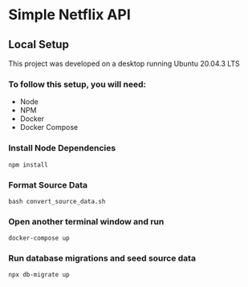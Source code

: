 # Simple Netflix API


## Local Setup

This project was developed on a desktop running Ubuntu 20.04.3 LTS

### To follow this setup, you will need:

* Node
* NPM
* Docker
* Docker Compose

### Install Node Dependencies
```
npm install
```

### Format Source Data
```
bash convert_source_data.sh
```
### Open another terminal window and run
```
docker-compose up
``` 

### Run database migrations and seed source data
```
npx db-migrate up
```

